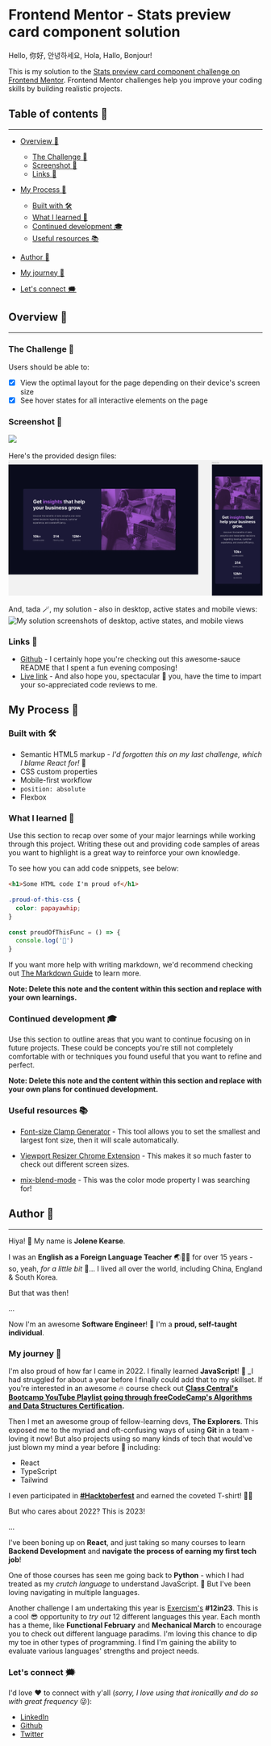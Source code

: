 # Frontend Mentor - Stats preview card component solution

Hello, 你好, 안녕하세요, Hola, Hallo, Bonjour!

This is my solution to the [Stats preview card component challenge on Frontend Mentor](https://www.frontendmentor.io/challenges/stats-preview-card-component-8JqbgoU62). Frontend Mentor challenges help you improve your coding skills by building realistic projects. 

## Table of contents 🧵
<hr>

- [Overview 🔎](https://github.com/JoleneKearse/fem-huddle-landing-page#overview-)
  - [The Challenge 🏁](https://github.com/JoleneKearse/fem-huddle-landing-page#the-challenge-)
  - [Screenshot 📸](https://github.com/JoleneKearse/fem-huddle-landing-page#screenshot-)
  - [Links 🔗](https://github.com/JoleneKearse/fem-huddle-landing-page#links-)

- [My Process 🤔](https://github.com/JoleneKearse/fem-huddle-landing-page#my-process-)
  - [Built with 🛠](https://github.com/JoleneKearse/fem-huddle-landing-page#built-with-)
  - [What I learned 📜](https://github.com/JoleneKearse/fem-huddle-landing-page#what-i-learned-)
  - [Continued development 🎓](https://github.com/JoleneKearse/fem-huddle-landing-page#continued-development-)
  - [Useful resources 📚](https://github.com/JoleneKearse/fem-huddle-landing-page#useful-resources-)
- [Author 🤪](https://github.com/JoleneKearse/fem-huddle-landing-page#author-)
 - [My journey 📆](https://github.com/JoleneKearse/fem-huddle-landing-page#my-journey-)
 - [Let's connect 🗯](https://github.com/JoleneKearse/fem-huddle-landing-page#lets-connect-)

## Overview 🔎
<hr>

### The Challenge 🏁

Users should be able to:
- [x] View the optimal layout for the page depending on their device's screen size
- [x] See hover states for all interactive elements on the page

### Screenshot 📸

![](./screenshot.jpg)

Here's the provided design files:
![The Figma file's screenshots including desktop, active states & mobile](screenshots/figma-designs.png)

And, tada 🪄, my solution - also in desktop, active states and mobile views:
![My solution screenshots of desktop, active states, and mobile views](screenshots/screenshot.gif)

### Links 🔗

- [Github](https://github.com/JoleneKearse/fem-huddle-landing-page#overview-) - I certainly hope you're checking out this awesome-sauce README that I spent a fun evening composing!
- [Live link](https://fem-huddle-landing-page-jade.vercel.app/) - And also hope you, spectacular 🌟 you, have the time to impart your so-appreciated code reviews to me.  

## My Process 🤔

### Built with 🛠
- Semantic HTML5 markup - _I'd forgotten this on my last challenge, which I blame React for!_ 🤣
- CSS custom properties
- Mobile-first workflow
- `position: absolute`
- Flexbox

### What I learned 📜

Use this section to recap over some of your major learnings while working through this project. Writing these out and providing code samples of areas you want to highlight is a great way to reinforce your own knowledge.

To see how you can add code snippets, see below:

```html
<h1>Some HTML code I'm proud of</h1>
```
```css
.proud-of-this-css {
  color: papayawhip;
}
```
```js
const proudOfThisFunc = () => {
  console.log('🎉')
}
```

If you want more help with writing markdown, we'd recommend checking out [The Markdown Guide](https://www.markdownguide.org/) to learn more.

**Note: Delete this note and the content within this section and replace with your own learnings.**

### Continued development 🎓

Use this section to outline areas that you want to continue focusing on in future projects. These could be concepts you're still not completely comfortable with or techniques you found useful that you want to refine and perfect.

**Note: Delete this note and the content within this section and replace with your own plans for continued development.**

### Useful resources 📚

- [Font-size Clamp Generator](https://clamp.font-size.app/) - This tool allows you to set the smallest and largest font size, then it will scale automatically.

- [Viewport Resizer Chrome Extension](https://chrome.google.com/webstore/detail/viewport-resizer-%E2%80%93-respon/kapnjjcfcncngkadhpmijlkblpibdcgm/related?hl=en) - This makes it so much faster to check out different screen sizes.

- [mix-blend-mode](https://developer.mozilla.org/en-US/docs/Web/CSS/mix-blend-mode) - This was the color mode property I was searching for!


## Author 🤪
<hr>

Hiya! 👋 My name is **Jolene Kearse**.  

I was an **English as a Foreign Language Teacher** ️🌏🧑‍🏫 for over 15 years - so, yeah, _for a little bit_ 🤌...  I lived all over the world, including China, England & South Korea.

But that was then! 

...

Now I'm an awesome **Software Engineer**! :dancer:  I'm a **proud, self-taught individual**. 

### My journey 📆

I'm also proud of how far I came in 2022.  I finally learned **JavaScript**! 🍻 _I had struggled for about a year before I finally could add that to my skillset.  If you're interested in an awesome 🔥 course check out **[Class Central's Bootcamp YouTube Playlist going through freeCodeCamp's Algorithms and Data Structures Certification](https://www.youtube.com/playlist?list=PLU3RKvMpgrSEoqVIV14K_zuinrIBcnCgT).**

Then I met an awesome group of fellow-learning devs, **The Explorers**.  This exposed me to the myriad and oft-confusing ways of using **Git** in a team - loving it now!  But also projects using so many kinds of tech that would've just blown my mind a year before 🤯 including:
- React
- TypeScript
- Tailwind

I even participated in **[#Hacktoberfest](https://hacktoberfest.com/)** and earned the coveted T-shirt! 🎉👕

But who cares about 2022? This is 2023!

...

I've been boning up on **React**, and just taking so many courses to learn **Backend Development** and **navigate the process of earning my first tech job**!

One of those courses has seen me going back to **Python** - which I had treated as my _crutch language_ to understand JavaScript.  🤣  But I've been loving navigating in multiple languages.

Another challenge I am undertaking this year is [Exercism's](https://exercism.org/) **#12in23**.  This is a cool 😎 opportunity to _try out_ 12 different languages this year.  Each month has a theme, like **Functional February** and **Mechanical March** to encourage you to check out different language paradims.  I'm loving this chance to dip my toe in other types of programming.  I find I'm gaining the ability to evaluate various languages' strengths and project needs.

### Let's connect 🗯

I'd love ❤️ to connect with y'all (_sorry, I love using that ironicallly and do so with great frequency_ 😜):
- [LinkedIn](https://www.linkedin.com/in/jolene-kearse-2562ba218/)
- [Github](https://github.com/JoleneKearse)
- [Twitter](https://twitter.com/FromJolene)
